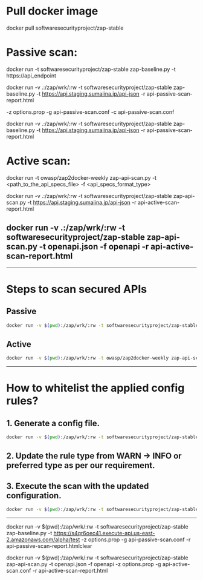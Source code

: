 # Pull docker image

docker pull softwaresecurityproject/zap-stable

# Passive scan:

docker run -t softwaresecurityproject/zap-stable zap-baseline.py -t https://api_endpoint

docker run -v .:/zap/wrk/:rw -t softwaresecurityproject/zap-stable zap-baseline.py -t https://api.staging.sumaiina.jp/api-json -r api-passive-scan-report.html

-z options.prop
-g api-passive-scan.conf
-c api-passive-scan.conf

docker run -v .:/zap/wrk/:rw -t softwaresecurityproject/zap-stable zap-baseline.py -t https://api.staging.sumaiina.jp/api-json -r api-passive-scan-report.html

# Active scan:

docker run -t owasp/zap2docker-weekly zap-api-scan.py -t <path_to_the_api_specs_file> -f <api_specs_format_type>

docker run -v .:/zap/wrk/:rw -t softwaresecurityproject/zap-stable zap-api-scan.py -t https://api.staging.sumaiina.jp/api-json -r api-active-scan-report.html

## docker run -v .:/zap/wrk/:rw -t softwaresecurityproject/zap-stable zap-api-scan.py -t openapi.json -f openapi -r api-active-scan-report.html

---

# Steps to scan secured APIs

## Passive

```bash
docker run -v $(pwd):/zap/wrk/:rw -t softwaresecurityproject/zap-stable zap-baseline.py -t https://stdj6oec90.execute-api.us-east-2.amazonaws.com/alpha/test -z options.prop -r api-passive-scan-report.html
```

## Active

```bash
docker run -v $(pwd):/zap/wrk/:rw -t owasp/zap2docker-weekly zap-api-scan.py -t openapi.json -f openapi -z "-config /zap/wrk/options.prop" -r report_html
```

---

# How to whitelist the applied config rules?

## 1. Generate a config file.

```bash
docker run -v $(pwd):/zap/wrk/:rw -t softwaresecurityproject/zap-stable zap-baseline.py -t https://s4qr6oec41.execute-api.us-east-2.amazonaws.com/alpha/test -z options.prop -g api-passive-scan.conf -r api-passive-scan-report.html
```

## 2. Update the rule type from WARN -> INFO or preferred type as per our requirement.

## 3. Execute the scan with the updated configuration.

```bash
docker run -v $(pwd):/zap/wrk/:rw -t softwaresecurityproject/zap-stable zap-baseline.py -t https://s4qr6oec41.execute-api.us-east-2.amazonaws.com/alpha/test -z options.prop -c api-passive-scan.conf -r api-passive-scan-report.html
```

---

docker run -v $(pwd):/zap/wrk/:rw -t softwaresecurityproject/zap-stable zap-baseline.py -t https://s4qr6oec41.execute-api.us-east-2.amazonaws.com/alpha/test -z options.prop -g api-passive-scan.conf -r api-passive-scan-report.htmlclear

docker run -v $(pwd):/zap/wrk/:rw -t softwaresecurityproject/zap-stable zap-api-scan.py -t openapi.json -f openapi -z options.prop -g api-active-scan.conf -r api-active-scan-report.html
